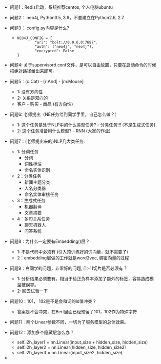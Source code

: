 - 问题1：Redis启动，系统推荐centos, 个人电脑ubuntu

- 问题2： neo4j, Python3.5, 3.6，不要建立在Python2.6, 2.7

- 问题3： config.py内容是什么?

  - ```
    NEO4J_CONFIG = {
    		"uri": "bolt://0.0.0.0:7687",
    		"auth": ("neo4j", "neo4j"),
    		"encrypted": False
    }
    ```

- 问题4: 关于supervisord.conf文件，是可以自由放置，只要在启动命令的时候把绝对路径给出来即可。

- 问题5：(c:Cat) - [r:And] - [m:Mouse]

  - 1: 没有方向性
  - 2: 关系是双向的
  - 客户 - 购买 - 商品  (有方向性)

- 问题6: 老师提出（NE任务给到同学手里，自己怎么做？）

  - 1: 这个任务是处于NLP中的什么类型任务? - 分类任务!!! (不是生成式任务)
  - 2: 这个任务准备用什么模型? - RNN (大家的作业)

- 问题7：(老师提出来的)NLP几大类任务:

  - 1: 分词任务
    - 分词
    - 词性标注
    - 命名实体识别
  - 2：分类任务
    - 新闻主题分类
    - 人名分类器
    - 命名实体审核任务
  - 3：生成式任务
    - 机器翻译
    - 文章摘要
  - 4：多句关系任务
    - 聊天机器人
    - 问答系统

- 问题8：为什么一定要有Embedding()层？

  - 1: 不是代码中必须有 (引入预训练好的词向量，就不需要了)
  - 2：embedding层做的工作就是word2vec, 稠密向量的过程

- 问题9：白同学的问题，非常好的问题, [1:-1]切片是否必须有？

  - 1: 分析结果必须要有。相当于给正负样本添加了额外的标签，容易造成模型被误导。
  - 2: 回去试验一下

- 问题10：101， 102是不是会和词的id值冲突？

  - 答案是不会冲突，在Bert里面已经预留了101，102作为特殊字符

- 问题11：两个Linear参数不同，一切为了服务模型的总体效果。

- 问题12：添加多个隐藏层怎么办？

  - self.i2h_layer1 = nn.Linear(input_size + hidden_size, hidden_size)
  - self.i2h_layer2 = nn.Linear(hidden_size, hidden_size2)
  - self.i2h_layer3 = nn.Linear(input_size2, hidden_size)

- 


